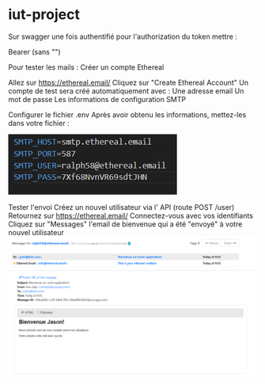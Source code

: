 # iut-project

Sur swagger une fois authentifié pour l'authorization du token mettre : 

Bearer <token> (sans "")

Pour tester les mails : 
Créer un compte Ethereal

Allez sur https://ethereal.email/
Cliquez sur "Create Ethereal Account"
Un compte de test sera créé automatiquement avec :
Une adresse email
Un mot de passe
Les informations de configuration SMTP

Configurer le fichier .env Après avoir obtenu les informations, mettez-les dans votre fichier :

![alt text](image.png)

Tester l'envoi
Créez un nouvel utilisateur via l' API (route POST /user)
Retournez sur https://ethereal.email/
Connectez-vous avec vos identifiants
Cliquez sur "Messages"
l'email de bienvenue qui a été "envoyé" à votre nouvel utilisateur
![alt text](image-1.png)
![alt text](image-2.png)